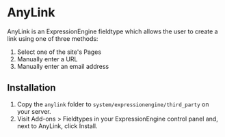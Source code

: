 # AnyLink

AnyLink is an ExpressionEngine fieldtype which allows the user to create a link using one of three methods:

1. Select one of the site's Pages
2. Manually enter a URL
3. Manually enter an email address

## Installation

1. Copy the `anylink` folder to `system/expressionengine/third_party` on your server.
2. Visit Add-ons > Fieldtypes in your ExpressionEngine control panel and, next to AnyLink, click Install.
